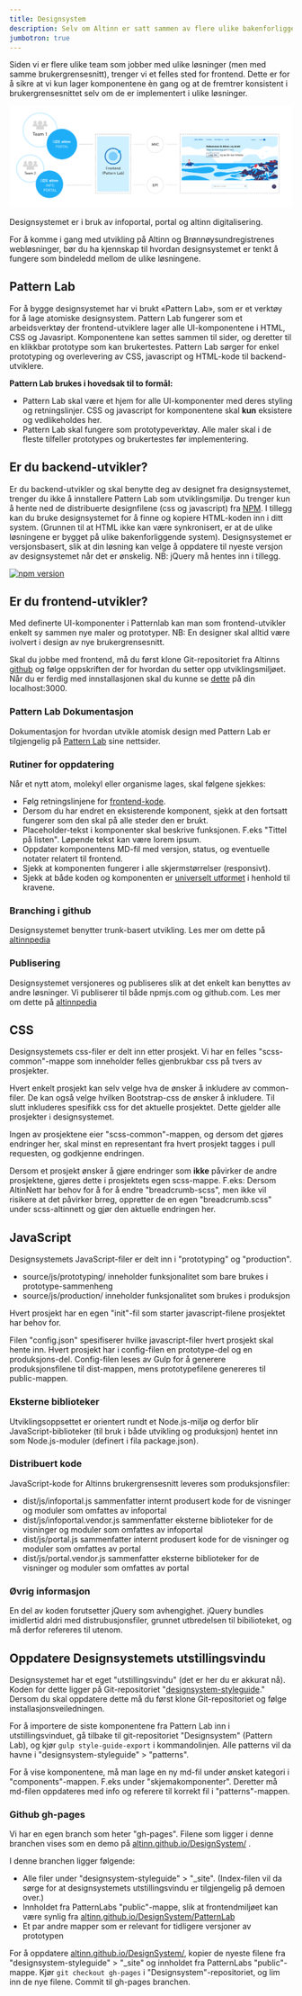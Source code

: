 ```yaml
---
title: Designsystem
description: Selv om Altinn er satt sammen av flere ulike bakenforliggende system, sørger vi for en helhetlig og konsistent brukeropplevelse ved hjelp av designsystemet som binder det hele sammen.
jumbotron: true
---
```


Siden vi er flere ulike team som jobber med ulike løsninger (men med samme brukergrensesnitt), trenger vi et felles sted for frontend. Dette er for å sikre at vi kun lager komponentene èn gang og at de fremtrer konsistent i brukergrensesnittet selv om de er implementert i ulike løsninger.

![Illustrasjon av ulike team som jobber med ulike bakenforliggendesystem, men frontend-koden må gå via et felles designsystem](designsystemTeams.png)

Designsystemet er i bruk av infoportal, portal og altinn digitalisering. 

For å komme i gang med utvikling på Altinn og Brønnøysundregistrenes webløsninger, bør du ha kjennskap til hvordan designsystemet er tenkt å fungere som bindeledd mellom de ulike løsningene.

## Pattern Lab

For å bygge designsystemet har vi brukt «Pattern Lab», som er et verktøy for å lage atomiske designsystem. Pattern Lab fungerer som et arbeidsverktøy der frontend-utviklere lager alle UI-komponentene i HTML, CSS og Javasript. Komponentene kan settes sammen til sider, og deretter til en klikkbar prototype som kan brukertestes. Pattern Lab sørger for enkel prototyping og overlevering av CSS, javascript og HTML-kode til backend-utviklere.

<b>Pattern Lab brukes i hovedsak til to formål:</b>

- Pattern Lab skal være et hjem for alle UI-komponenter med deres styling og retningslinjer. CSS og javascript for komponentene skal **kun** eksistere og vedlikeholdes her.
- Pattern Lab skal fungere som prototypeverktøy. Alle maler skal i de fleste tilfeller prototypes og brukertestes før implementering.

## Er du backend-utvikler?

Er du backend-utvikler og skal benytte deg av designet fra designsystemet, trenger du ikke å innstallere Pattern Lab som utviklingsmiljø. Du trenger kun å hente ned de distribuerte designfilene (css og javascript) fra [NPM](https://www.npmjs.com/package/altinn-designsystem). I tillegg kan du bruke designsystemet for å finne og kopiere HTML-koden inn i ditt system. (Grunnen til at HTML ikke kan være synkronisert, er at de ulike løsningene er bygget på ulike bakenforliggende system). Designsystemet er versjonsbasert, slik at din løsning kan velge å oppdatere til nyeste versjon av designsystemet når det er ønskelig. NB: jQuery må hentes inn i tillegg.

<a class="a-noUnderline" href="https://badge.fury.io/js/altinn-designsystem"><img src="https://badge.fury.io/js/altinn-designsystem.svg" alt="npm version" height="18"></a>

## Er du frontend-utvikler?

Med definerte UI-komponenter i Patternlab kan man som frontend-utvikler enkelt sy sammen nye maler og prototyper. NB: En designer skal alltid være ivolvert i design av nye brukergrensesnitt.

Skal du jobbe med frontend, må du først klone Git-repositoriet fra Altinns [github](https://github.com/Altinn/DesignSystem) og følge oppskriften der for hvordan du setter opp utviklingsmiljøet. Når du er ferdig med innstallasjonen skal du kunne se [dette](http://altinn.github.io/DesignSystem/public/) på din localhost:3000.

### Pattern Lab Dokumentasjon
Dokumentasjon for hvordan utvikle atomisk design med Pattern Lab er tilgjengelig på [Pattern Lab](http://patternlab.io/docs/index.html) sine nettsider.

### Rutiner for oppdatering
Når et nytt atom, molekyl eller organisme lages, skal følgene sjekkes:

- Følg retningslinjene for <a href="../retningslinjer-altinn/frontend.html">frontend-kode</a>.
- Dersom du har endret en eksisterende komponent, sjekk at den fortsatt fungerer som den skal på alle steder den er brukt.
- Placeholder-tekst i komponenter skal beskrive funksjonen. F.eks "Tittel på listen". Løpende tekst kan være lorem ipsum.
- Oppdater komponentens MD-fil med versjon, status, og eventuelle notater relatert til frontend.
- Sjekk at komponenten fungerer i alle skjermstørrelser (responsivt).
- Sjekk at både koden og komponenten er <a href="../retningslinjer-altinn/uu.html">universelt utformet</a> i henhold til kravene.

### Branching i github
Designsystemet benytter trunk-basert utvikling. Les mer om dette på [altinnpedia](http://altinnpedia.ai-dev.brreg.no/dev/design-system/branching)

### Publisering
Designsystemet versjoneres og publiseres slik at det enkelt kan benyttes av andre løsninger. Vi publiserer til både npmjs.com og github.com. Les mer om dette på [altinnpedia](http://altinnpedia.ai-dev.brreg.no/dev/design-system/publishing/)

## CSS
Designsystemets css-filer er delt inn etter prosjekt. Vi har en felles "scss-common"-mappe som inneholder felles gjenbrukbar css på tvers av prosjekter.

Hvert enkelt prosjekt kan selv velge hva de ønsker å inkludere av common-filer. De kan også velge hvilken Bootstrap-css de ønsker å inkludere. Til slutt inkluderes spesifikk css for det aktuelle prosjektet. Dette gjelder alle prosjekter i designsystemet.

Ingen av prosjektene eier "scss-common"-mappen, og dersom det gjøres endringer her, skal minst en representant fra hvert prosjekt tagges i pull requesten, og godkjenne endringen.

Dersom et prosjekt ønsker å gjøre endringer som **ikke** påvirker de andre prosjektene, gjøres dette i prosjektets egen scss-mappe. F.eks: Dersom AltinNett har behov for å for å endre "breadcrumb-scss", men ikke vil risikere at det påvirker brreg, oppretter de en egen "breadcrumb.scss" under scss-altinnett og gjør den aktuelle endringen her.

## JavaScript
Designsystemets JavaScript-filer er delt inn i "prototyping" og "production".

- source/js/prototyping/ inneholder funksjonalitet som bare brukes i prototype-sammenheng
- source/js/production/ inneholder funksjonalitet som brukes i produksjon

Hvert prosjekt har en egen "init"-fil som starter javascript-filene prosjektet har behov for.

Filen "config.json" spesifiserer hvilke javascript-filer hvert prosjekt skal hente inn. Hvert prosjekt har i config-filen en prototype-del og en produksjons-del. Config-filen leses av Gulp for å generere produksjonsfilene til dist-mappen, mens prototypefilene genereres til public-mappen.

### Eksterne biblioteker
Utviklingsoppsettet er orientert rundt et Node.js-miljø og derfor blir JavaScript-biblioteker (til bruk i både utvikling og produksjon) hentet inn som Node.js-moduler (definert i fila package.json).

### Distribuert kode
JavaScript-kode for Altinns brukergrensesnitt leveres som produksjonsfiler:

- dist/js/infoportal.js sammenfatter internt produsert kode for de visninger og moduler som omfattes av infoportal
- dist/js/infoportal.vendor.js sammenfatter eksterne biblioteker for de visninger og moduler som omfattes av infoportal
- dist/js/portal.js sammenfatter internt produsert kode for de visninger og moduler som omfattes av portal
- dist/js/portal.vendor.js sammenfatter eksterne biblioteker for de visninger og moduler som omfattes av portal

### Øvrig informasjon
En del av koden forutsetter jQuery som avhengighet. jQuery bundles imidlertid aldri med distrubusjonsfiler, grunnet utbredelsen til bibilioteket, og må derfor refereres til utenom.

## Oppdatere Designsystemets utstillingsvindu
Designsystemet har et eget "utstillingsvindu" (det er her du er akkurat nå). Koden for dette ligger på Git-repositoriet "[designsystem-styleguide](https://github.com/Altinn/designsystem-styleguide)." Dersom du skal oppdatere dette må du først klone Git-repositoriet og følge installasjonsveiledningen.

For å importere de siste komponentene fra Pattern Lab inn i utstillingsvinduet, gå tilbake til git-repositoriet "Designsystem" (Pattern Lab), og kjør ```gulp style-guide-export``` i kommandolinjen. Alle patterns vil da havne i "designsystem-styleguide" > "patterns".

For å vise komponentene, må man lage en ny md-fil under ønsket kategori i "components"-mappen. F.eks under "skjemakomponenter". Deretter må md-filen oppdateres med info og referere til korrekt fil i "patterns"-mappen.

### Github gh-pages
Vi har en egen branch som heter "gh-pages". Filene som ligger i denne branchen vises som en demo på [altinn.github.io/DesignSystem/](altinn.github.io/DesignSystem/) .

I denne branchen ligger følgende:
- Alle filer under "designsystem-styleguide" > "_site". (Index-filen vil da sørge for at designsystemets utstillingsvindu er tilgjengelig på demoen over.)
- Innholdet fra PatternLabs "public"-mappe, slik at frontendmiljøet kan være synlig fra [altinn.github.io/DesignSystem/PatternLab](altinn.github.io/DesignSystem/PatternLab)
- Et par andre mapper som er relevant for tidligere versjoner av prototypen

For å oppdatere [altinn.github.io/DesignSystem/](altinn.github.io/DesignSystem/), kopier de nyeste filene fra "designsystem-styleguide" > "_site" og innholdet fra PatternLabs "public"-mappe. Kjør ```git checkout gh-pages``` i "Designsystem"-repositoriet, og lim inn de nye filene. Commit til gh-pages branchen.
